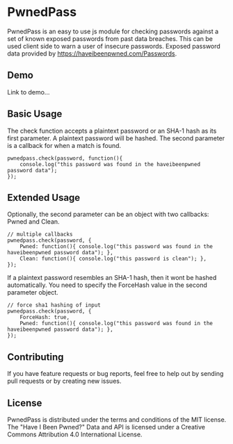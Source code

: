 # PwnedPass
PwnedPass is an easy to use js module for checking passwords against a set of known exposed passwords from past data breaches. This can be used client side to warn a user of insecure passwords. Exposed password data provided by https://haveibeenpwned.com/Passwords. 

## Demo
Link to demo...

## Basic Usage
The check function accepts a plaintext password or an SHA-1 hash as its first parameter. A plaintext password will be hashed.
The second parameter is a callback for when a match is found. 

    pwnedpass.check(password, function(){
        console.log("this password was found in the haveibeenpwned password data");
    });

## Extended Usage
Optionally, the second parameter can be an object with two callbacks: Pwned and Clean. 

    // multiple callbacks
    pwnedpass.check(password, {
        Pwned: function(){ console.log("this password was found in the haveibeenpwned password data"); },
        Clean: function(){ console.log("this password is clean"); },
    });

If a plaintext password resembles an SHA-1 hash, then it wont be hashed automatically. You need to specify the ForceHash value in the second parameter object. 

    // force sha1 hashing of input
    pwnedpass.check(password, {
        ForceHash: true,
        Pwned: function(){ console.log("this password was found in the haveibeenpwned password data"); },
    });

## Contributing
If you have feature requests or bug reports, feel free to help out by sending pull requests or by creating new issues.

## License
PwnedPass is distributed under the terms and conditions of the MIT license. 
The "Have I Been Pwned?" Data and API is licensed under a Creative Commons Attribution 4.0 International License.
